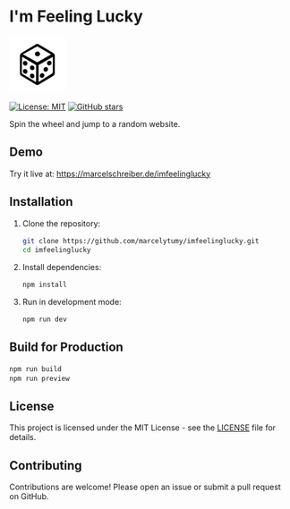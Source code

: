 # I'm Feeling Lucky
<img src="public/logo/logo.svg" alt="Logo" width="100" />

[![License: MIT](https://img.shields.io/badge/License-MIT-yellow.svg)](./LICENSE) [![GitHub stars](https://img.shields.io/github/stars/marcelytumy/imfeelinglucky?style=social)](https://github.com/marcelytumy/imfeelinglucky)

Spin the wheel and jump to a random website.

## Demo
Try it live at: https://marcelschreiber.de/imfeelinglucky

## Installation
1. Clone the repository:
   ```bash
   git clone https://github.com/marcelytumy/imfeelinglucky.git
   cd imfeelinglucky
   ```
2. Install dependencies:
   ```bash
   npm install
   ```
3. Run in development mode:
   ```bash
   npm run dev
   ```

## Build for Production
```bash
npm run build
npm run preview
```

## License
This project is licensed under the MIT License - see the [LICENSE](LICENSE) file for details.

## Contributing
Contributions are welcome! Please open an issue or submit a pull request on GitHub.

